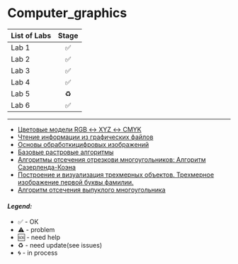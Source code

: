 # Computer_graphics

| List of Labs  |     Stage     |
| ------------- |:-------------:|
| Lab 1| ✅ 
| Lab 2| ✅ 
| Lab 3| ✅ 
| Lab 4| ️✅ 
| Lab 5| ♻️ 
| Lab 6| ✅ 


---------------
* [Цветовые модели RGB ↔ XYZ ↔ CMYK](https://github.com/Umarovislam/Computer_graphics/tree/master/KG1)
* [Чтение информации из графических файлов](https://github.com/Umarovislam/Computer_graphics/tree/master/KG2/KG2)
* [Основы обработкицифровых изображений](https://github.com/Umarovislam/Computer_graphics/tree/master/KG3)
* [Базовые растровые алгоритмы](https://github.com/Umarovislam/Computer_graphics/tree/master/Lab4/Rasterization)
* [Алгоритмы отсечения отрезкови многоугольников: Алгоритм Сазерленда-Коэна](https://github.com/Umarovislam/Computer_graphics/tree/master/KG5)
* [Построение и визуализация трехмерных объектов. Трехмерное  изображение первой буквы фамилии.](https://github.com/Umarovislam/Computer_graphics/tree/master/KG6)
* [Алгоритм отсечения выпуклого многоугольника](https://github.com/Umarovislam/Computer_graphics/blob/master/KG5/KG5.ipynb)



#### <i>Legend:</i>
<ul>
<li>✅ - ОК
<li>⚠️ - problem
<li>🆘 - need help
<li>♻️ - need update(see issues)
<li>🌀 - in process
</ul>